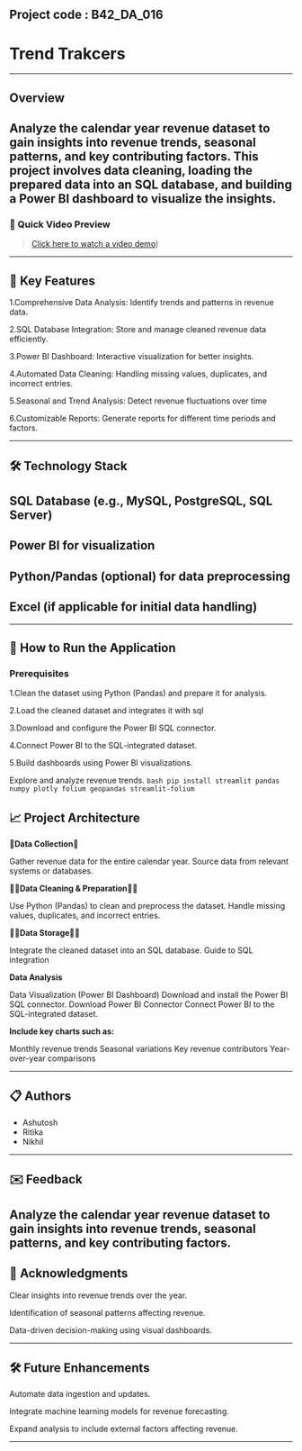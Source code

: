 ## Project code : B42_DA_016 ##
#  Trend Trakcers

---

## Overview

Analyze the calendar year revenue dataset to gain insights into revenue trends, seasonal patterns, and key contributing factors. This project involves data cleaning, loading the prepared data into an SQL database, and building a Power BI dashboard to visualize the insights.
---

### 🎥 Quick Video Preview
>[Click here to watch a video demo](https://youtu.be/cQyyRON5OTw))

---

## 📌 Key Features

 1.Comprehensive Data Analysis: Identify trends and patterns in revenue data.
 
 2.SQL Database Integration: Store and manage cleaned revenue data efficiently.
 
 3.Power BI Dashboard: Interactive visualization for better insights.
 
 4.Automated Data Cleaning: Handling missing values, duplicates, and incorrect entries.

 5.Seasonal and Trend Analysis: Detect revenue fluctuations over time
 
 6.Customizable Reports: Generate reports for different time periods and factors.

---

## 🛠 Technology Stack

## SQL Database (e.g., MySQL, PostgreSQL, SQL Server)

## Power BI for visualization

## Python/Pandas (optional) for data preprocessing

## Excel (if applicable for initial data handling)
---

## 🚀 How to Run the Application

### **Prerequisites**
1.Clean the dataset using Python (Pandas) and prepare it for analysis.

2.Load the cleaned dataset and integrates it with sql


3.Download and configure the Power BI SQL connector.

4.Connect Power BI to the SQL-integrated dataset.

5.Build dashboards using Power BI visualizations.

Explore and analyze revenue trends.
    ```bash
    pip install streamlit pandas numpy plotly folium geopandas streamlit-folium
    ```


## 📈 Project Architecture

🤖**Data Collection**🤖

Gather revenue data for the entire calendar year.
Source data from relevant systems or databases.

👩‍💻**Data Cleaning & Preparation**👩‍💻

Use Python (Pandas) to clean and preprocess the dataset.
Handle missing values, duplicates, and incorrect entries.

👨‍💻**Data Storage**👨‍💻

Integrate the cleaned dataset into an SQL database.
Guide to SQL integration

**Data Analysis**

Data Visualization (Power BI Dashboard)
Download and install the Power BI SQL connector.
Download Power BI Connector
Connect Power BI to the SQL-integrated dataset.

**Include key charts such as:**

Monthly revenue trends
Seasonal variations
Key revenue contributors
Year-over-year comparisons


---

## 📋 Authors
- Ashutosh
- Ritika
- Nikhil

---

## ✉️ Feedback
Analyze the calendar year revenue dataset to gain insights into revenue trends, seasonal patterns, and key contributing factors.
---

## 🤝 Acknowledgments
Clear insights into revenue trends over the year.

Identification of seasonal patterns affecting revenue.

Data-driven decision-making using visual dashboards.

---



## 🛠 Future Enhancements
Automate data ingestion and updates.

Integrate machine learning models for revenue forecasting.

Expand analysis to include external factors affecting revenue.



---










